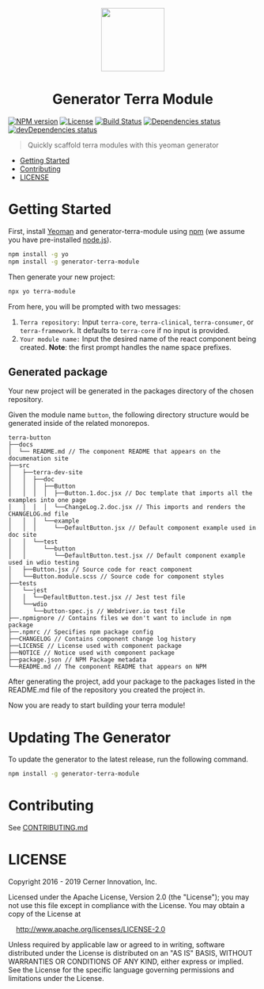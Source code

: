 <!-- Logo -->
<p align="center">
  <img height="128" width="128" src="https://github.com/cerner/generator-terra-module/raw/master/terra.png">
</p>

<!-- Name -->
<h1 align="center">
  Generator Terra Module
</h1>

[![NPM version](https://badgen.net/npm/v/generator-terra-module)](https://www.npmjs.org/package/generator-terra-module)
[![License](https://badgen.net/github/license/cerner/generator-terra-module)](https://github.com/cerner/generator-terra-module/blob/master/LICENSE)
[![Build Status](https://badgen.net/travis/cerner/generator-terra-module)](https://travis-ci.com/cerner/generator-terra-module)
[![Dependencies status](https://badgen.net/david/dep/cerner/generator-terra-module)](https://david-dm.org/cerner/generator-terra-module)
[![devDependencies status](https://badgen.net/david/dev/cerner/generator-terra-module)](https://david-dm.org/cerner/generator-terra-module?type=dev)

> Quickly scaffold terra modules with this yeoman generator

- [Getting Started](#getting-started)
- [Contributing](#contributing)
- [LICENSE](#license)

# Getting Started

First, install [Yeoman](http://yeoman.io) and generator-terra-module using [npm](https://www.npmjs.com/) (we assume you have pre-installed [node.js](https://nodejs.org/)).

```bash
npm install -g yo
npm install -g generator-terra-module
```

Then generate your new project:

```bash
npx yo terra-module
```
From here, you will be prompted with two messages:
1. `Terra repository:`
Input `terra-core`, `terra-clinical`, `terra-consumer`, or `terra-framework`. It defaults to `terra-core` if no input is provided.
2. `Your module name:`
Input the desired name of the react component being created. **Note**: the first prompt handles the name space prefixes.

## Generated package
Your new project will be generated in the packages directory of the chosen repository.

Given the module name `button`, the following directory structure would be generated inside of the related monorepos.

```
terra-button
├──docs
│  └── README.md // The component README that appears on the documenation site
├──src
│   ├──terra-dev-site
│   │  ├──doc
│   │  │  ├──Button
│   │  │  │  ├──Button.1.doc.jsx // Doc template that imports all the examples into one page
│   │  │  │  └──ChangeLog.2.doc.jsx // This imports and renders the CHANGELOG.md file
│   │  │  └──example
│   │  │     └──DefaultButton.jsx // Default component example used in doc site
│   │  └──test
│   │     └──button
│   │        └──DefaultButton.test.jsx // Default component example used in wdio testing
│   ├──Button.jsx // Source code for react component
│   └──Button.module.scss // Source code for component styles
├──tests
│   └──jest
│   │  └──DefaultButton.test.jsx // Jest test file
│   └──wdio
│      └──button-spec.js // Webdriver.io test file
├──.npmignore // Contains files we don't want to include in npm package
├──.npmrc // Specifies npm package config
├──CHANGELOG // Contains component change log history
├──LICENSE // License used with component package
├──NOTICE // Notice used with component package
├──package.json // NPM Package metadata
└──README.md // The component README that appears on NPM
```

After generating the project, add your package to the packages listed in the README.md file of the repository you created the project in.

Now you are ready to start building your terra module!

# Updating The Generator

To update the generator to the latest release, run the following command.

```bash
npm install -g generator-terra-module
```

# Contributing

See [CONTRIBUTING.md](CONTRIBUTING.md)

# LICENSE

Copyright 2016 - 2019 Cerner Innovation, Inc.

Licensed under the Apache License, Version 2.0 (the "License"); you may not use this file except in compliance with the License. You may obtain a copy of the License at

&nbsp;&nbsp;&nbsp;&nbsp;http://www.apache.org/licenses/LICENSE-2.0

Unless required by applicable law or agreed to in writing, software distributed under the License is distributed on an "AS IS" BASIS, WITHOUT WARRANTIES OR CONDITIONS OF ANY KIND, either express or implied. See the License for the specific language governing permissions and limitations under the License.
